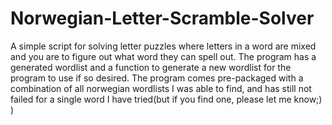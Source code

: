 # Norwegian-Letter-Scramble-Solver
A simple script for solving letter puzzles where letters in a word are mixed and you are to figure out what word they can spell out.
The program has a generated wordlist and a function to generate a new wordlist for the program to use if so desired.
The program comes pre-packaged with a combination of all norwegian wordlists I was able to find, and has still not failed for a single word I have tried(but if you find one, please let me know;) )
